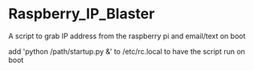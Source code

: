 # Raspberry_IP_Blaster
A script to grab IP address from the raspberry pi and email/text on boot

add 'python /path/startup.py &' to /etc/rc.local to have the script run on boot
